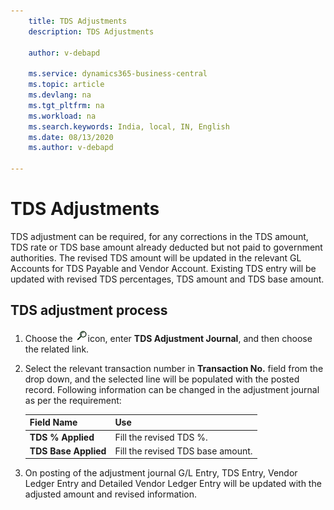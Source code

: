 ```yaml
---
    title: TDS Adjustments
    description: TDS Adjustments

    author: v-debapd

    ms.service: dynamics365-business-central
    ms.topic: article
    ms.devlang: na
    ms.tgt_pltfrm: na
    ms.workload: na
    ms.search.keywords: India, local, IN, English
    ms.date: 08/13/2020
    ms.author: v-debapd

---
```

# TDS Adjustments

TDS adjustment can be required, for any corrections in the TDS amount, TDS rate or TDS base amount already deducted but not paid to government authorities. The revised TDS amount will be updated in the relevant GL Accounts for TDS Payable and Vendor Account. Existing TDS entry will be updated with revised TDS percentages, TDS amount and TDS base amount.

## TDS adjustment process

1. Choose the ![img](image/search.jpg)icon, enter **TDS Adjustment Journal**, and then choose the related link.
2. Select the relevant transaction number in **Transaction No.** field from the drop down, and the selected line will be populated with the posted record. Following information can be changed in the adjustment journal as per the requirement:
  
    |Field Name|Use|
    |----------------------------------|---------------------------------------|  
    |**TDS % Applied**|Fill the revised TDS %.|  
    |**TDS Base Applied**|Fill the revised TDS base amount.|

3. On posting of the adjustment journal G/L Entry, TDS Entry, Vendor Ledger Entry and Detailed Vendor Ledger Entry will be updated with the adjusted amount and revised information.
























